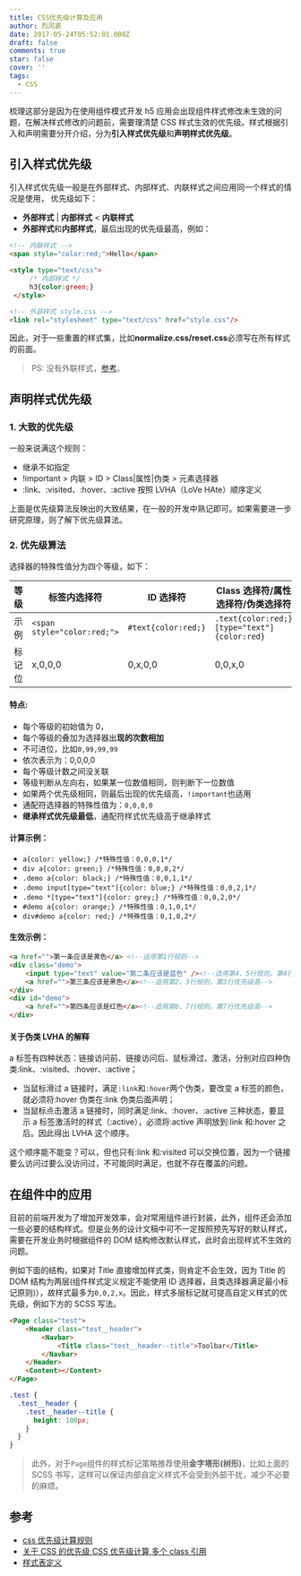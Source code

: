 ```yaml
---
title: CSS优先级计算及应用
author: 烈风裘
date: 2017-05-24T05:52:01.000Z
draft: false
comments: true
star: false
cover: ''
tags: 
  - CSS
---
```


梳理这部分是因为在使用组件模式开发 h5 应用会出现组件样式修改未生效的问题，在解决样式修改的问题前，需要理清楚 CSS 样式生效的优先级。样式根据引入和声明需要分开介绍，分为**引入样式优先级**和**声明样式优先级**。

## 引入样式优先级

引入样式优先级一般是在外部样式、内部样式、内联样式之间应用同一个样式的情况是使用， 优先级如下：

* **外部样式** | **内部样式** < **内联样式**
* **外部样式**和**内部样式**，最后出现的优先级最高，例如：

```html
<!-- 内联样式 -->
<span style="color:red;">Hello</span>

<style type="text/css">
     /* 内部样式 */
     h3{color:green;}
 </style>

<!-- 外部样式 style.css -->
<link rel="stylesheet" type="text/css" href="style.css"/>
```

因此，对于一些重置的样式集，比如**normalize.css/reset.css**必须写在所有样式的前面。

> PS: 没有外联样式，[参考](http://www.w3school.com.cn/html/html_css.asp)。

## 声明样式优先级

### 1. 大致的优先级

一般来说满这个规则：

* 继承不如指定
* !important > 内联 > ID > Class|属性|伪类 > 元素选择器
* :link、:visited、:hover、:active 按照 LVHA（LoVe HAte）顺序定义

上面是优先级算法反映出的大致结果，在一般的开发中熟记即可。如果需要进一步研究原理，则了解下优先级算法。

### 2. 优先级算法

选择器的特殊性值分为四个等级，如下：

| 等级   | 标签内选择符                | ID 选择符           | Class 选择符/属性选择符/伪类选择符           | 元素选择符         |
| ------ | --------------------------- | ------------------- | -------------------------------------------- | ------------------ |
| 示例   | `<span style="color:red;">` | `#text{color:red;}` | `.text{color:red;} [type="text"]{color:red}` | `span{color:red;}` |
| 标记位 | x,0,0,0                     | 0,x,0,0             | 0,0,x,0                                      | 0,0,0,x            |

#### 特点:

* 每个等级的初始值为 0，
* 每个等级的叠加为选择器出**现的次数相加**
* 不可进位，比如`0,99,99,99`
* 依次表示为：0,0,0,0
* 每个等级计数之间没关联
* 等级判断从左向右，如果某一位数值相同，则判断下一位数值
* 如果两个优先级相同，则最后出现的优先级高，`!important`也适用
* 通配符选择器的特殊性值为：`0,0,0,0`
* **继承样式优先级最低**，通配符样式优先级高于继承样式

#### 计算示例：

* `a{color: yellow;} /*特殊性值：0,0,0,1*/`
* `div a{color: green;} /*特殊性值：0,0,0,2*/`
* `.demo a{color: black;} /*特殊性值：0,0,1,1*/`
* `.demo input[type="text"]{color: blue;} /*特殊性值：0,0,2,1*/`
* `.demo *[type="text"]{color: grey;} /*特殊性值：0,0,2,0*/`
* `#demo a{color: orange;} /*特殊性值：0,1,0,1*/`
* `div#demo a{color: red;} /*特殊性值：0,1,0,2*/`

#### 生效示例：

```html
<a href="">第一条应该是黄色</a> <!--适用第1行规则-->
<div class="demo">
    <input type="text" value="第二条应该是蓝色" /><!--适用第4、5行规则，第4行优先级高-->
    <a href="">第三条应该是黑色</a><!--适用第2、3行规则，第3行优先级高-->
</div>
<div id="demo">
    <a href="">第四条应该是红色</a><!--适用第6、7行规则，第7行优先级高-->
</div>
```

#### 关于伪类 LVHA 的解释

a 标签有四种状态：链接访问前、链接访问后、鼠标滑过、激活，分别对应四种伪类:link、:visited、:hover、:active；

* 当鼠标滑过 a 链接时，满足`:link`和`:hover`两个伪类，要改变 a 标签的颜色，就必须将:hover 伪类在:link 伪类后面声明；
* 当鼠标点击激活 a 链接时，同时满足:link、:hover、:active 三种状态，要显示 a 标签激活时的样式（:active），必须将:active 声明放到:link 和:hover 之后。因此得出 LVHA 这个顺序。

这个顺序能不能变？可以，但也只有:link 和:visited 可以交换位置，因为一个链接要么访问过要么没访问过，不可能同时满足，也就不存在覆盖的问题。

## 在组件中的应用

目前的前端开发为了增加开发效率，会对常用组件进行封装，此外，组件还会添加一些必要的结构样式。但是业务的设计文稿中可不一定按照预先写好的默认样式，需要在开发业务时根据组件的 DOM 结构修改默认样式，此时会出现样式不生效的问题。

例如下面的结构，如果对 Title 直接增加样式类，则肯定不会生效，因为 Title 的 DOM 结构为两层(组件样式定义规定不能使用 ID 选择器，且类选择器满足最小标记原则)），故样式最多为`0,0,2,x`。因此，样式多层标记就可提高自定义样式的优先级，例如下方的 SCSS 写法。

```html
<Page class="test">
    <Header class="test__header">
        <Navbar>
            <Title class="test__header--title">Toolbar</Title>
        </Navbar>
    </Header>
    <Content></Content>
</Page>
```

```scss
.test {
  .test__header {
    .test__header--title {
      height: 100px;
    }
  }
}
```

> 此外，对于`Page`组件的样式标记策略推荐使用**金字塔形(树形)**，比如上面的 SCSS 书写，这样可以保证内部自定义样式不会受到外部干扰，减少不必要的麻烦。

## 参考

* [css 优先级计算规则](http://www.cnblogs.com/wangmeijian/p/4207433.html)
* [关于 CSS 的优先级,CSS 优先级计算,多个 class 引用](http://blog.csdn.net/jie1336950707/article/details/49046371)
* [样式表定义](http://www.w3school.com.cn/html/html_css.asp)
